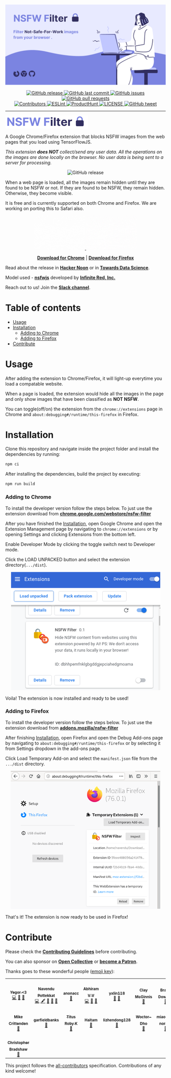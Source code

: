 ![](./demo/images/preview.png)

<p align="center">
  <a href="https://github.com/nsfw-filter/nsfw-filter/releases/" target="_blank">
    <img alt="GitHub release" src="https://img.shields.io/github/v/release/navendu-pottekkat/nsfw-filter?include_prereleases&style=flat-square">
  </a>

  <a href="https://github.com/navendu-pottekkat/nsfw-filter/commits/master" target="_blank">
    <img src="https://img.shields.io/github/last-commit/navendu-pottekkat/nsfw-filter?style=flat-square" alt="GitHub last commit">
  </a>

  <a href="https://github.com/navendu-pottekkat/nsfw-filter/issues" target="_blank">
    <img src="https://img.shields.io/github/issues/navendu-pottekkat/nsfw-filter?style=flat-square&color=red" alt="GitHub issues">
  </a>

  <a href="https://github.com/navendu-pottekkat/nsfw-filter/pulls" target="_blank">
    <img src="https://img.shields.io/github/issues-pr/navendu-pottekkat/nsfw-filter?style=flat-square&color=blue" alt="GitHub pull requests">
  </a>

  </br>

  <a href="https://github.com/nsfw-filter/nsfw-filter#contribute" target="_blank">
    <img alt="Contributors" src="https://img.shields.io/badge/all_contributors-10-orange.svg?style=flat-square">
  </a>

  <a href="https://standardjs.com" target="_blank">
    <img alt="ESLint" src="https://img.shields.io/badge/code_style-standard-brightgreen.svg?style=flat-square">
  </a>

  <a href="https://www.producthunt.com/posts/nsfw-filter?utm_source=badge-featured&utm_medium=badge&utm_souce=badge-nsfw-filter" target="_blank">
    <img alt="ProductHunt" src="https://img.shields.io/badge/ProductHunt-210-green.svg?style=flat-square">
  <a/>

  <a href="https://github.com/nsfw-filter/nsfw-filter/blob/master/LICENSE" target="_blank">
    <img alt="LICENSE" src="https://img.shields.io/github/license/navendu-pottekkat/nsfw-filter?style=flat-square&color=yellow">
  <a/>

  <a href="https://ctt.ac/4e4Jt" target="_blank">
    <img src="https://img.shields.io/twitter/url?style=flat-square&logo=twitter&url=https://ctt.ac/4e4Jt" alt="GitHub tweet">
  </a>
</p>
<hr>

<p align="left">
  <img alt='logo name' src='./demo/images/logo_name.png'>
</p>

A Google Chrome/Firefox extension that blocks NSFW images from the web pages that you load using TensorFlowJS.

*This extension **does NOT** collect/send any user data. All the operations on the images are done locally on the browser. No user data is being sent to a server for processing.*

<p align="center">
  <img alt="GitHub release" src="https://raw.githubusercontent.com/nsfw-filter/nsfw-filter/master/demo/images/demo_v3.gif">
</p>

When a web page is loaded, all the images remain hidden until they are found to be NSFW or not. If they are found to be NSFW, they remain hidden. Otherwise, they become visible.

It is free and is currently supported on both Chrome and Firefox. We are working on porting this to Safari also.
</br>
<p align="center">
  <a href="https://chrome.google.com/webstore/detail/nsfw-filter/kmgagnlkckiamnenbpigfaljmanlbbhh" target="_blank">
    <img src="./demo/images/chrome.gif" alt="Download now" width="160">
  </a>
  <a href="https://addons.mozilla.org/en-US/firefox/addon/nsfw-filter/" target="_blank">
    <img src="./demo/images/firefox.gif" alt="Download now" width="160">
  </a>
</p>

<p align="center">
<a href="https://chrome.google.com/webstore/detail/nsfw-filter/kmgagnlkckiamnenbpigfaljmanlbbhh" target="_blank"><strong>Download for Chrome</strong></a> | <a href="https://addons.mozilla.org/en-US/firefox/addon/nsfw-filter/" target="_blank"><strong>Download for Firefox</strong></a>
</p>

Read about the release in [**Hacker Noon**](https://hackernoon.com/nsfw-filter-introduction-building-a-safer-internet-using-ai-jq1e3u2f) or in [**Towards Data Science**](https://towardsdatascience.com/building-a-safer-internet-for-everyone-using-ai-175df5e02cee).

Model used - [**nsfwjs**](https://github.com/infinitered/nsfwjs) developed by [**Infinite Red, Inc.**](https://github.com/infinitered)

Reach out to us! Join the [**Slack channel**](https://join.slack.com/t/nsfwfilter/shared_invite/zt-gt1lgdiv-K2VR~UVUxwaTPWCLSmDiug).

# Table of contents

- [Usage](#usage)
- [Installation](#installation)
    - [Adding to Chrome](#adding-to-chrome)
    - [Adding to Firefox](#adding-to-firefox)
- [Contribute](#contribute)

# Usage

After adding the extension to Chrome/Firefox, it will light-up everytime you load a compatable website.

When a page is loaded, the extension would hide all the images in the page and only show images that have been classified as **NOT NSFW**.

You can toggle(off/on) the extension from the ```chrome://extensions``` page in Chrome and ```about:debugging#/runtime/this-firefox``` in Firefox.

# Installation

Clone this repository and navigate inside the project folder and install the dependencies by running:

```sh
npm ci
```

After installing the dependencies, build the project by executing:

```sh
npm run build
```

### Adding to Chrome

To install the developer version follow the steps below. To just use the extension download from [**chrome.google.com/webstore/nsfw-filter**](https://chrome.google.com/webstore/detail/nsfw-filter/kmgagnlkckiamnenbpigfaljmanlbbhh)

After you have finished the [Installation](#installation), open Google Chrome and open the Extension Management page by navigating to ```chrome://extensions``` or by opening Settings and clicking Extensions from the bottom left.

Enable Developer Mode by clicking the toggle switch next to Developer mode.

Click the LOAD UNPACKED button and select the extension directory(```.../dist```).

<p align="center">
  <img src="./demo/images/install_instructions.png" alt="Install Instructions">
<p/>

Voila! The extension is now installed and ready to be used!

### Adding to Firefox

To install the developer version follow the steps below. To just use the extension download from [**addons.mozilla/nsfw-filter**](https://addons.mozilla.org/en-US/firefox/addon/nsfw-filter/)

After finishing [Installation](#installation), open Firefox and open the Debug Add-ons page by navigating to ```about:debugging#/runtime/this-firefox``` or by selecting it from Settings dropdown in the add-ons page.

Click Load Temporary Add-on and select the ```manifest.json``` file from the ```.../dist``` directory.

<p align="center">
  <img src="./demo/images/install_instructions_firefox.png" width="470px" alt="Install Instructions">
<p/>

That's it! The extension is now ready to be used in Firefox!
<!--
### Activity Diagram

![](http://www.plantuml.com/plantuml/proxy?cache=no&src=https://raw.githubusercontent.com/nsfw-filter/nsfw-filter/master/demo/UML/activity-diagram.plantuml)
-->
# Contribute

Please check the [**Contributing Guidelines**](https://github.com/navendu-pottekkat/nsfw-filter/blob/master/CONTRIBUTING.md) before contributing.

You can also sponsor on [**Open Collective**](https://opencollective.com/nsfwfilter/donate) or [**become a Patron**](https://www.patreon.com/bePatron?u=41162696).

Thanks goes to these wonderful people ([emoji key](https://allcontributors.org/docs/en/emoji-key)):

<!-- ALL-CONTRIBUTORS-LIST:START - Do not remove or modify this section -->
<!-- prettier-ignore-start -->
<!-- markdownlint-disable -->
<table>
  <tr>
    <td align="center"><a href="https://github.com/YegorZaremba"><img src="https://avatars3.githubusercontent.com/u/31797554?v=4" width="100px;" alt=""/><br /><sub><b>Yegor <3</b></sub></a><br /><a href="https://github.com/nsfw-filter/nsfw-filter/commits?author=YegorZaremba" title="Code">💻</a> <a href="#design-YegorZaremba" title="Design">🎨</a> <a href="#ideas-YegorZaremba" title="Ideas, Planning, & Feedback">🤔</a></td>
    <td align="center"><a href="http://navendu.me"><img src="https://avatars1.githubusercontent.com/u/49474499?v=4" width="100px;" alt=""/><br /><sub><b>Navendu Pottekkat</b></sub></a><br /><a href="https://github.com/nsfw-filter/nsfw-filter/commits?author=navendu-pottekkat" title="Code">💻</a> <a href="#content-navendu-pottekkat" title="Content">🖋</a> <a href="https://github.com/nsfw-filter/nsfw-filter/commits?author=navendu-pottekkat" title="Documentation">📖</a> <a href="#design-navendu-pottekkat" title="Design">🎨</a> <a href="#ideas-navendu-pottekkat" title="Ideas, Planning, & Feedback">🤔</a></td>
    <td align="center"><a href="https://github.com/anonacc"><img src="https://avatars3.githubusercontent.com/u/64102225?v=4" width="100px;" alt=""/><br /><sub><b>anonacc</b></sub></a><br /><a href="https://github.com/nsfw-filter/nsfw-filter/issues?q=author%3Aanonacc" title="Bug reports">🐛</a></td>
    <td align="center"><a href="https://github.com/abhirammltr"><img src="https://avatars1.githubusercontent.com/u/32649851?v=4" width="100px;" alt=""/><br /><sub><b>Abhiram V V</b></sub></a><br /><a href="https://github.com/nsfw-filter/nsfw-filter/commits?author=abhirammltr" title="Code">💻</a> <a href="https://github.com/nsfw-filter/nsfw-filter/issues?q=author%3Aabhirammltr" title="Bug reports">🐛</a> <a href="#ideas-abhirammltr" title="Ideas, Planning, & Feedback">🤔</a></td>
    <td align="center"><a href="https://github.com/yxlin118"><img src="https://avatars1.githubusercontent.com/u/54916304?v=4" width="100px;" alt=""/><br /><sub><b>yxlin118</b></sub></a><br /><a href="https://github.com/nsfw-filter/nsfw-filter/issues?q=author%3Ayxlin118" title="Bug reports">🐛</a> <a href="#ideas-yxlin118" title="Ideas, Planning, & Feedback">🤔</a></td>
    <td align="center"><a href="https://clay.sh"><img src="https://avatars3.githubusercontent.com/u/16675291?v=4" width="100px;" alt=""/><br /><sub><b>Clay McGinnis</b></sub></a><br /><a href="https://github.com/nsfw-filter/nsfw-filter/pulls?q=is%3Apr+reviewed-by%3AClayMav" title="Reviewed Pull Requests">👀</a></td>
    <td align="center"><a href="https://www.youtube.com/channel/UCPGv2tVqEt6iBFnnMTjnRBA"><img src="https://avatars1.githubusercontent.com/u/6668371?v=4" width="100px;" alt=""/><br /><sub><b>Brady Dowling</b></sub></a><br /><a href="#ideas-bradydowling" title="Ideas, Planning, & Feedback">🤔</a></td>
  </tr>
  <tr>
    <td align="center"><a href="http://littlebluelabs.com"><img src="https://avatars2.githubusercontent.com/u/32261?v=4" width="100px;" alt=""/><br /><sub><b>Mike Crittenden</b></sub></a><br /><a href="https://github.com/nsfw-filter/nsfw-filter/commits?author=mikecrittenden" title="Documentation">📖</a></td>
    <td align="center"><a href="https://github.com/garfieldbanks"><img src="https://avatars3.githubusercontent.com/u/12904270?v=4" width="100px;" alt=""/><br /><sub><b>garfieldbanks</b></sub></a><br /><a href="https://github.com/nsfw-filter/nsfw-filter/issues?q=author%3Agarfieldbanks" title="Bug reports">🐛</a></td>
    <td align="center"><a href="https://github.com/TitusRobyK"><img src="https://avatars1.githubusercontent.com/u/32787952?v=4" width="100px;" alt=""/><br /><sub><b>Titus Roby K</b></sub></a><br /><a href="https://github.com/nsfw-filter/nsfw-filter/issues?q=author%3ATitusRobyK" title="Bug reports">🐛</a></td>
    <td align="center"><a href="https://github.com/hsusanoo"><img src="https://avatars2.githubusercontent.com/u/35850056?v=4" width="100px;" alt=""/><br /><sub><b>Haitam</b></sub></a><br /><a href="https://github.com/nsfw-filter/nsfw-filter/issues?q=author%3Ahsusanoo" title="Bug reports">🐛</a></td>
    <td align="center"><a href="https://github.com/lizhendong128"><img src="https://avatars3.githubusercontent.com/u/24618122?v=4" width="100px;" alt=""/><br /><sub><b>lizhendong128</b></sub></a><br /><a href="https://github.com/nsfw-filter/nsfw-filter/issues?q=author%3Alizhendong128" title="Bug reports">🐛</a></td>
    <td align="center"><a href="https://github.com/Woctor-Dho"><img src="https://avatars3.githubusercontent.com/u/25572322?v=4" width="100px;" alt=""/><br /><sub><b>Woctor-Dho</b></sub></a><br /><a href="#ideas-Woctor-Dho" title="Ideas, Planning, & Feedback">🤔</a></td>
    <td align="center"><a href="https://github.com/miaokun-normal"><img src="https://avatars2.githubusercontent.com/u/67724210?v=4" width="100px;" alt=""/><br /><sub><b>miaokun-normal</b></sub></a><br /><a href="https://github.com/nsfw-filter/nsfw-filter/issues?q=author%3Amiaokun-normal" title="Bug reports">🐛</a></td>
  </tr>
  <tr>
    <td align="center"><a href="https://christopher-bradshaw.com"><img src="https://avatars1.githubusercontent.com/u/1205871?v=4" width="100px;" alt=""/><br /><sub><b>Christopher Bradshaw</b></sub></a><br /><a href="https://github.com/nsfw-filter/nsfw-filter/issues?q=author%3Akitsune7" title="Bug reports">🐛</a></td>
  </tr>
</table>

<!-- markdownlint-enable -->
<!-- prettier-ignore-end -->
<!-- ALL-CONTRIBUTORS-LIST:END -->

This project follows the [all-contributors](https://github.com/all-contributors/all-contributors) specification. Contributions of any kind welcome!
